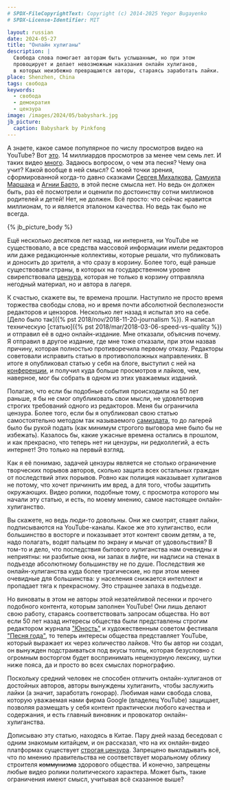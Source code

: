 ```yaml
---
# SPDX-FileCopyrightText: Copyright (c) 2014-2025 Yegor Bugayenko
# SPDX-License-Identifier: MIT

layout: russian
date: 2024-05-27
title: "Онлайн хулиганы"
description: |
  Свобода слова помогает авторам быть услышанным, но при этом
  провоцирует и делает невозможным наказания онлайн хулиганов,
  в которых неизбежно превращаются авторы, стараясь заработать лайки.
place: Shenzhen, China
tags: свобода
keywords:
  - свобода
  - демократия
  - цензура
image: /images/2024/05/babyshark.jpg
jb_picture:
  caption: Babyshark by Pinkfong
---
```


А знаете, какое самое популярное по числу просмотров видео на YouTube?
Вот [это](https://www.youtube.com/watch?v=XqZsoesa55w).
14 миллиардов просмотров за менее чем семь лет. И таких видео
[много](https://en.wikipedia.org/wiki/List_of_most-liked_YouTube_videos). Задаюсь
вопросом, о чем эта песня? Чему она учит? Какой вообще в ней смысл? С моей
точки зрения, сформированной когда-то давно сказками
[Сергея Михалкова][михалков],
[Самуила Маршака][маршак] и
[Агнии Барто][барто], в этой песне смысла нет.
Но ведь он должен быть, раз её посмотрели и оценили по достоинству сотни
миллионов родителей и детей! Нет, не должен. Всё просто: что сейчас нравится миллионам, то и
является эталоном качества. Но ведь так было не всегда.

<!--more-->

{% jb_picture_body %}

Ещё несколько десятков лет назад, ни интернета, ни YouTube не существовало, а
все средства массовой информации имели редакторов или даже редакционные
коллективы, которые решали, что публиковать и доносить до зрителя, а что сразу
в корзину. Более того, ещё раньше существовали страны, в которых на
государственном уровне свирепствовала [цензура][цензура], которая не только в
корзину отправляла негодный материал, но и автора в лагеря.

К счастью, скажете вы, те времена прошли. Наступило не просто время торжества
свободы слова, но и время почти абсолютной бесполезности редакторов и цензоров.
Несколько лет назад я испытал это на себе.
[Дело было так]({% pst 2018/nov/2018-11-20-journalism %}). Я написал техническую
[статью]({% pst 2018/mar/2018-03-06-speed-vs-quality %})
и отправил её в одно онлайн-издание. Мне отказали, объяснив почему. Я
отправил в другое издание, где мне тоже отказали, при этом назвав причину,
которая полностью противоречила первому отказу. Редакторы советовали исправить
статью в противоположных направлениях. В итоге я опубликовал статью у себя на
блоге, выступил с ней на [конференции](https://youtu.be/55mwAbuDrV8),
и получил куда больше просмотров
и лайков, чем, наверное, мог бы собрать в одном из этих уважаемых изданий.

Полагаю, что если бы подобные события происходили на 50 лет раньше,
я бы не смог опубликовать свои мысли, не удовлетворив строгих требований одного из редакторов. Меня бы
ограничила цензура. Более того, если бы я опубликовал свою статью
самостоятельно методом так называемого [самиздата][самиздат], то до лагерей было бы рукой
подать (как минимум строгого выговора мне было бы не избежать). Казалось бы,
какие ужасные времена остались в прошлом, и как прекрасно, что теперь нет ни
цензуры, ни редколлегий, а есть интернет! Это только на первый взгляд.

Как я её понимаю, задачей цензуры является не столько ограничение творческих
порывов авторов, сколько защита всех остальных граждан от последствий этих
порывов. Ровно как полиция наказывает хулиганов не потому, что хочет причинить
им вред, а для того, чтобы защитить окружающих. Видео ролики, подобные тому, с
просмотра которого мы начали эту статью, и есть, по моему мнению, самое настоящее
онлайн-хулиганство.

Вы скажете, но ведь люди-то довольны. Они же смотрят, ставят лайки,
подписываются на YouTube-каналы. Какое же это хулиганство, если большинство в
восторге и показывает этот контент своим детям, а те, надо полагать, водят
пальцем по экрану и мычат от удовольствия? В том-то и дело, что последствия
бытового хулиганства нам очевидны и неприятны: ни разбитые окна, ни запах в
лифте, ни надписи на стенах в подъезде абсолютному большинству не по душе.
Последствия же онлайн-хулиганства куда более трагические, но при этом менее
очевидные для большинства: у населения снижается интеллект и
пропадает тяга к прекрасному. Это страшнее запаха в подъезде.

Но виноваты в этом не авторы этой незатейливой песенки и прочего подобного
контента, которым заполнен YouTube! Они лишь делают свою работу, стараясь
соответствовать запросам общества. Но вот если 50 лет назад интересы общества
были представлены строгим редактором журнала ["Юность"][юность] и художественным советом
фестиваля ["Песня года"][песня-года], то теперь интересы общества представляет YouTube,
который выражает их через количество лайков. Что бы автор ни создал, он
вынужден подстраиваться под вкусы толпы, которая безусловно с огромным
восторгом будет воспринимать нецензурную лексику, шутки ниже пояса, да и просто
во всех смыслах порнографию.

Поскольку средний человек не способен отличить онлайн-хулиганов от достойных авторов,
авторы вынуждены хулиганить, чтобы заслужить лайки (а значит, заработать
гонорар). Любимая нами свобода слова, которую уважаемая нами фирма Google
(владелец YouTube) защищает, позволяя размещать у себя контент практически
любого качества и содержания, и есть главный виновник и провокатор
онлайн-хулиганства.

Дописываю эту статью, находясь в Китае. Пару дней назад беседовал с одним
знакомым китайцем, и он рассказал, что на их онлайн-видео платформах существует
[строгая цензура][китай]. Запрещено выкладывать всё, что по мнению правительства не
соответствует моральному облику строителя ~~коммунизма~~ здорового общества. И
конечно, запрещены любые видео ролики политического характера. Может быть,
такие ограничения имеют смысл, учитывая всё сказанное выше?

[цензура]: https://ru.wikipedia.org/wiki/%D0%A6%D0%B5%D0%BD%D0%B7%D1%83%D1%80%D0%B0
[китай]: https://ru.wikipedia.org/wiki/%D0%A6%D0%B5%D0%BD%D0%B7%D1%83%D1%80%D0%B0_%D0%B2_%D0%9A%D0%B8%D1%82%D0%B0%D0%B5
[юность]: https://ru.wikipedia.org/wiki/%D0%AE%D0%BD%D0%BE%D1%81%D1%82%D1%8C_(%D0%B6%D1%83%D1%80%D0%BD%D0%B0%D0%BB)
[песня-года]: https://ru.wikipedia.org/wiki/%D0%9F%D0%B5%D1%81%D0%BD%D1%8F_%D0%B3%D0%BE%D0%B4%D0%B0
[михалков]: https://ru.wikipedia.org/wiki/%D0%9C%D0%B8%D1%85%D0%B0%D0%BB%D0%BA%D0%BE%D0%B2,_%D0%A1%D0%B5%D1%80%D0%B3%D0%B5%D0%B9_%D0%92%D0%BB%D0%B0%D0%B4%D0%B8%D0%BC%D0%B8%D1%80%D0%BE%D0%B2%D0%B8%D1%87
[маршак]: https://ru.wikipedia.org/wiki/%D0%9C%D0%B0%D1%80%D1%88%D0%B0%D0%BA,_%D0%A1%D0%B0%D0%BC%D1%83%D0%B8%D0%BB_%D0%AF%D0%BA%D0%BE%D0%B2%D0%BB%D0%B5%D0%B2%D0%B8%D1%87
[барто]: https://ru.wikipedia.org/wiki/%D0%91%D0%B0%D1%80%D1%82%D0%BE,_%D0%90%D0%B3%D0%BD%D0%B8%D1%8F_%D0%9B%D1%8C%D0%B2%D0%BE%D0%B2%D0%BD%D0%B0
[самиздат]: https://ru.wikipedia.org/wiki/%D0%A1%D0%B0%D0%BC%D0%B8%D0%B7%D0%B4%D0%B0%D1%82
